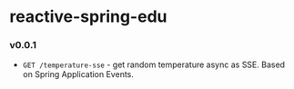 # reactive-spring-edu

### v0.0.1
+ `GET /temperature-sse` - get random temperature async as SSE. Based on Spring Application Events.
